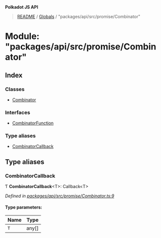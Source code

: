 **Polkadot JS API**

> [README](../README.md) / [Globals](../globals.md) / "packages/api/src/promise/Combinator"

# Module: "packages/api/src/promise/Combinator"

## Index

### Classes

* [Combinator](../classes/_packages_api_src_promise_combinator_.combinator.md)

### Interfaces

* [CombinatorFunction](../interfaces/_packages_api_src_promise_combinator_.combinatorfunction.md)

### Type aliases

* [CombinatorCallback](_packages_api_src_promise_combinator_.md#combinatorcallback)

## Type aliases

### CombinatorCallback

Ƭ  **CombinatorCallback**\<T>: Callback\<T>

*Defined in [packages/api/src/promise/Combinator.ts:9](https://github.com/polkadot-js/api/blob/ee6b6da02/packages/api/src/promise/Combinator.ts#L9)*

#### Type parameters:

Name | Type |
------ | ------ |
`T` | any[] |
